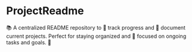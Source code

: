 # ProjectReadme
📚 A centralized README repository to 📝 track progress and 📂 document current projects. Perfect for staying organized and 🎯 focused on ongoing tasks and goals. 🚀
